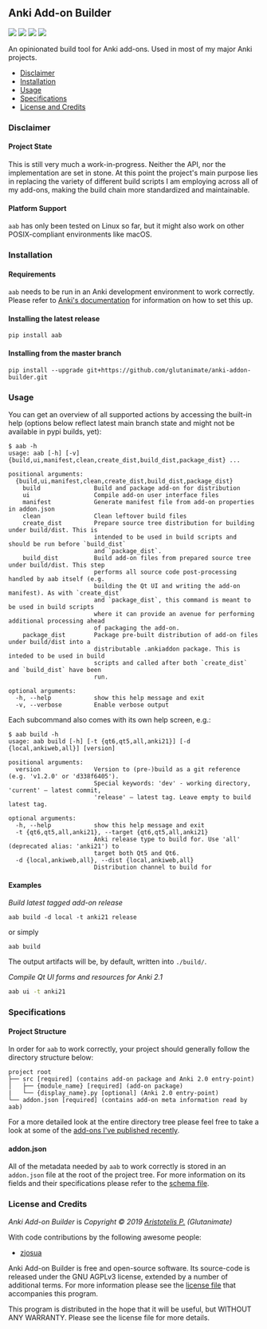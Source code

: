 ## Anki Add-on Builder

<a title="License: GNU AGPLv3" href="https://github.com/glutanimate/anki-addon-builder/blob/master/LICENSE"><img  src="https://img.shields.io/badge/license-GNU AGPLv3-green.svg"></a>
<a href="https://pypi.org/project/aab/"><img src="https://img.shields.io/pypi/v/aab.svg"></a>
<img src="https://img.shields.io/pypi/status/aab.svg">
<img src="https://img.shields.io/pypi/dd/aab.svg">


An opinionated build tool for Anki add-ons. Used in most of my major Anki projects.

- [Disclaimer](#disclaimer)
- [Installation](#installation)
- [Usage](#usage)
- [Specifications](#specifications)
- [License and Credits](#license-and-credits)

### Disclaimer

#### Project State

This is still very much a work-in-progress. Neither the API, nor the implementation are set in stone. At this point the project's main purpose lies in replacing the variety of different build scripts I am employing across all of my add-ons, making the build chain more standardized and maintainable.

#### Platform Support

`aab` has only been tested on Linux so far, but it might also work on other POSIX-compliant environments like macOS.

### Installation

#### Requirements

`aab` needs to be run in an Anki development environment to work correctly. Please refer to [Anki's documentation](https://github.com/dae/anki/blob/master/README.development) for information on how to set this up.

#### Installing the latest release

    pip install aab

#### Installing from the master branch

    pip install --upgrade git+https://github.com/glutanimate/anki-addon-builder.git

### Usage

You can get an overview of all supported actions by accessing the built-in help (options below reflect latest main branch state and might not be available in pypi builds, yet):

```
$ aab -h
usage: aab [-h] [-v] {build,ui,manifest,clean,create_dist,build_dist,package_dist} ...

positional arguments:
  {build,ui,manifest,clean,create_dist,build_dist,package_dist}
    build               Build and package add-on for distribution
    ui                  Compile add-on user interface files
    manifest            Generate manifest file from add-on properties in addon.json
    clean               Clean leftover build files
    create_dist         Prepare source tree distribution for building under build/dist. This is
                        intended to be used in build scripts and should be run before `build_dist`
                        and `package_dist`.
    build_dist          Build add-on files from prepared source tree under build/dist. This step
                        performs all source code post-processing handled by aab itself (e.g.
                        building the Qt UI and writing the add-on manifest). As with `create_dist`
                        and `package_dist`, this command is meant to be used in build scripts
                        where it can provide an avenue for performing additional processing ahead
                        of packaging the add-on.
    package_dist        Package pre-built distribution of add-on files under build/dist into a
                        distributable .ankiaddon package. This is inteded to be used in build
                        scripts and called after both `create_dist` and `build_dist` have been
                        run.

optional arguments:
  -h, --help            show this help message and exit
  -v, --verbose         Enable verbose output
```

Each subcommand also comes with its own help screen, e.g.:

```
$ aab build -h
usage: aab build [-h] [-t {qt6,qt5,all,anki21}] [-d {local,ankiweb,all}] [version]

positional arguments:
  version               Version to (pre-)build as a git reference (e.g. 'v1.2.0' or 'd338f6405').
                        Special keywords: 'dev' - working directory, 'current' – latest commit,
                        'release' – latest tag. Leave empty to build latest tag.

optional arguments:
  -h, --help            show this help message and exit
  -t {qt6,qt5,all,anki21}, --target {qt6,qt5,all,anki21}
                        Anki release type to build for. Use 'all' (deprecated alias: 'anki21') to
                        target both Qt5 and Qt6.
  -d {local,ankiweb,all}, --dist {local,ankiweb,all}
                        Distribution channel to build for

```

#### Examples

_Build latest tagged add-on release_

```
aab build -d local -t anki21 release
```

or simply

```
aab build
```

The output artifacts will be, by default, written into `./build/`.

_Compile Qt UI forms and resources for Anki 2.1_

```bash
aab ui -t anki21
```

### Specifications

#### Project Structure

In order for `aab` to work correctly, your project should generally follow the directory structure below:

```
project root
├── src [required] (contains add-on package and Anki 2.0 entry-point)
│   ├── {module_name} [required] (add-on package)
|   └── {display_name}.py [optional] (Anki 2.0 entry-point)
└── addon.json [required] (contains add-on meta information read by aab)
```

For a more detailed look at the entire directory tree please feel free to take a look at some of the [add-ons I've published recently](https://github.com/topics/anki-addon?o=desc&q=user%3Aglutanimate&s=updated).

#### addon.json

All of the metadata needed by `aab` to work correctly is stored in an `addon.json` file at the root of the project tree. For more information on its fields and their specifications please refer to the [schema file](https://github.com/glutanimate/anki-addon-builder/blob/master/aab/schema.json).

### License and Credits

*Anki Add-on Builder* is *Copyright © 2019 [Aristotelis P.](https://glutanimate.com/) (Glutanimate)*

With code contributions by the following awesome people:

- [zjosua](https://github.com/zjosua)

Anki Add-on Builder is free and open-source software. Its source-code is released under the GNU AGPLv3 license, extended by a number of additional terms. For more information please see the [license file](https://github.com/glutanimate/anki-addon-builder/blob/master/LICENSE) that accompanies this program.

This program is distributed in the hope that it will be useful, but WITHOUT ANY WARRANTY. Please see the license file for more details.
